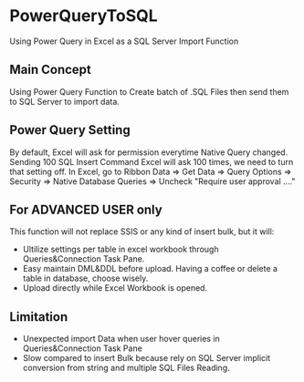 # PowerQueryToSQL
Using Power Query in Excel as a SQL Server Import Function

## Main Concept
Using Power Query Function to Create batch of .SQL Files then send them to SQL Server to import data.

## Power Query Setting
By default, Excel will ask for permission everytime Native Query changed. Sending 100 SQL Insert Command Excel will ask 100 times, we need to turn that setting off. 
In Excel, go to Ribbon Data => Get Data => Query Options => Security => Native Database Queries => Uncheck "Require user approval ...."

## For ADVANCED USER only
This function will not replace SSIS or any kind of insert bulk, but it will: 
 - Ultilize settings per table in excel workbook through Queries&Connection Task Pane. 
 - Easy maintain DML&DDL before upload. Having a coffee or delete a table in database, choose wisely.
 - Upload directly while Excel Workbook is opened.

## Limitation
 - Unexpected import Data when user hover queries in Queries&Connection Task Pane
 - Slow compared to insert Bulk because rely on SQL Server implicit conversion from string and multiple SQL Files Reading.
